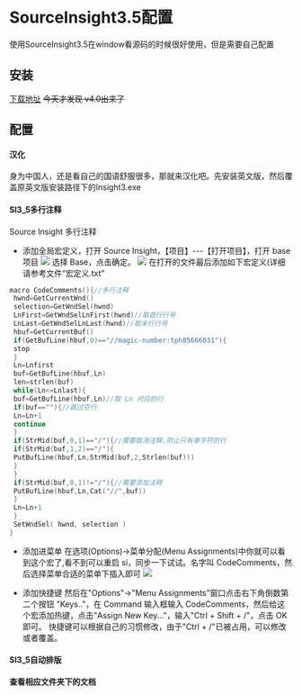 # SourceInsight3.5配置
使用SourceInsight3.5在window看源码的时候很好使用，但是需要自己配置

## 安装
[下载地址](https://www.sourceinsight.com/download/)
~~今天才发现 v4.0出来了~~

## 配置

#### 汉化
身为中国人，还是看自己的国语舒服很多，那就来汉化吧。先安装英文版，然后覆盖原英文版安装路径下的Insight3.exe

#### SI3_5多行注释
Source Insight  多行注释
* 添加全局宏定义，打开 Source Insight，【项目】---【打开项目】，打开 base 项目
![](C:/Users/koosuf/Documents/Pointofix/Screenshots/20170320-153132-001.jpg)
选择 Base，点击确定。
![](C:/Users/koosuf/Documents/Pointofix/Screenshots/20170320-153457-002.jpg)
在打开的文件最后添加如下宏定义(详细请参考文件“宏定义.txt”
```c++
macro CodeComments(){//多行注释
 hwnd=GetCurrentWnd()
 selection=GetWndSel(hwnd)
 LnFirst=GetWndSelLnFirst(hwnd)//取首行行号
 LnLast=GetWndSelLnLast(hwnd)//取末行行号
 hbuf=GetCurrentBuf()
 if(GetBufLine(hbuf,0)=="//magic-number:tph85666031"){
 stop
 }
 Ln=Lnfirst 
 buf=GetBufLine(hbuf,Ln)
 len=strlen(buf)
 while(Ln<=Lnlast){
 buf=GetBufLine(hbuf,Ln)//取 Ln 对应的行
 if(buf==""){//跳过空行
 Ln=Ln+1 
 continue
 }
 if(StrMid(buf,0,1)=="/"){//需要取消注释,防止只有单字符的行
 if(StrMid(buf,1,2)=="/"){
 PutBufLine(hbuf,Ln,StrMid(buf,2,Strlen(buf)))
 }
 }
 if(StrMid(buf,0,1)!="/"){//需要添加注释
 PutBufLine(hbuf,Ln,Cat("//",buf))
 }
 Ln=Ln+1
 }
 SetWndSel( hwnd, selection )
}
```

* 添加进菜单
在选项(Options)->菜单分配(Menu  Assignments)中你就可以看到这个宏了,看不到可以重启 si，同步一下试试。名字叫 CodeComments，然后选择菜单合适的菜单下插入即可
![](C:/Users/koosuf/Documents/Pointofix/Screenshots/20170320-153846-003.jpg)

* 添加快捷键
然后在"Options"->"Menu  Assignments"窗口点击右下角倒数第二个按钮
"Keys.."，在 Command 输入框输入 CodeComments，然后给这个宏添加热键，点击"Assign New Key..."，输入"Ctrl + Shift + /"，点击 OK 即可。
快捷键可以根据自己的习惯修改，由于"Ctrl + /"已被占用，可以修改或者覆盖。

#### SI3_5自动排版
**查看相应文件夹下的文档**
